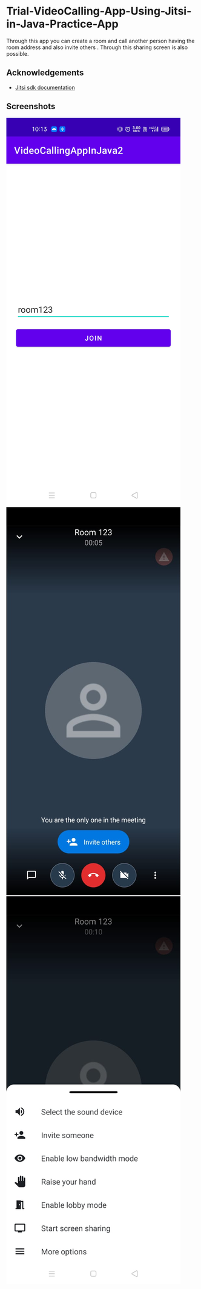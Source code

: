 
# Trial-VideoCalling-App-Using-Jitsi-in-Java-Practice-App

Through this app you can create a room and call another person having the room address and also invite others . Through this sharing screen is also possible.


## Acknowledgements

 - [Jitsi sdk documentation](https://jitsi.github.io/handbook/docs/dev-guide/dev-guide-android-sdk)
 
## Screenshots

![App Screenshot](https://github.com/Rontu22/Trial-VideoCalling-App-Using-Jitsi-in-Java-Practice-App-/blob/master/screenshot/1.jpeg)
![App Screenshot](https://github.com/Rontu22/Trial-VideoCalling-App-Using-Jitsi-in-Java-Practice-App-/blob/master/screenshot/2.jpeg)
![App Screenshot](https://github.com/Rontu22/Trial-VideoCalling-App-Using-Jitsi-in-Java-Practice-App-/blob/master/screenshot/3.jpeg)


  
